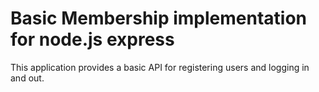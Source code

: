 # Basic Membership implementation for node.js express

This application provides a basic API for registering users and logging in and out.
